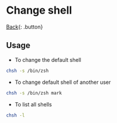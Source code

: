 # Change shell

[Back](../index.md){: .button}

## Usage

- To change the default shell

```sh
chsh -s /bin/zsh
```

- To change default shell of another user

```sh
chsh -s /bin/zsh mark
```

- To list all shells

```sh
chsh -l
```

